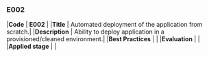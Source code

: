 ### E002

|**Code**           | **E002** |
|**Title**          | Automated deployment of the application from scratch.|
|**Description**    | Ability to deploy application in a provisioned/cleaned environment.|
|**Best Practices** | |
|**Evaluation**     | |
|**Applied stage**  | |

